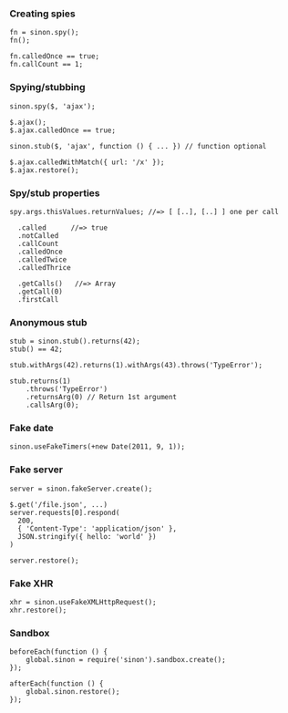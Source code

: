 ### Creating spies

    fn = sinon.spy();
    fn();

    fn.calledOnce == true;
    fn.callCount == 1;

### Spying/stubbing

    sinon.spy($, 'ajax');

    $.ajax();
    $.ajax.calledOnce == true;

    sinon.stub($, 'ajax', function () { ... }) // function optional

    $.ajax.calledWithMatch({ url: '/x' });
    $.ajax.restore();

### Spy/stub properties

    spy.args.thisValues.returnValues; //=> [ [..], [..] ] one per call

      .called      //=> true
      .notCalled
      .callCount
      .calledOnce
      .calledTwice
      .calledThrice

      .getCalls()   //=> Array
      .getCall(0)
      .firstCall

### Anonymous stub

    stub = sinon.stub().returns(42);
    stub() == 42;

    stub.withArgs(42).returns(1).withArgs(43).throws('TypeError');

    stub.returns(1)
        .throws('TypeError')
        .returnsArg(0) // Return 1st argument
        .callsArg(0);

### Fake date

    sinon.useFakeTimers(+new Date(2011, 9, 1));

### Fake server

    server = sinon.fakeServer.create();

    $.get('/file.json', ...)
    server.requests[0].respond(
      200,
      { 'Content-Type': 'application/json' },
      JSON.stringify({ hello: 'world' })
    )

    server.restore();

### Fake XHR

    xhr = sinon.useFakeXMLHttpRequest();
    xhr.restore();

### Sandbox

    beforeEach(function () {
        global.sinon = require('sinon').sandbox.create();
    });

    afterEach(function () {
        global.sinon.restore();
    });
